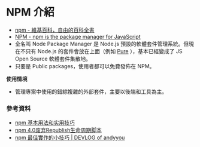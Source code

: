 # NPM 介紹

<!-- 預估時間 1.5 小時 -->

* [npm - 維基百科，自由的百科全書](https://zh.wikipedia.org/wiki/Npm)
* [NPM - npm is the package manager for JavaScript ](https://www.npmjs.com/)
* 全名叫 Node Package Manager 是 Node.js 預設的軟體套件管理系統。但現在不只有 Node.js 的套件會放在上面（例如 [Pure](https://www.npmjs.com/package/purecss) ），基本已經變成了 JS Open Source 軟體套件集散地。
* 只要是 Public packages，使用者都可以免費發佈在 NPM。

**使用情境**

* 管理專案中使用的錯綜複雜的外部套件，主要以後端和工具為主。

<!-- 省略了發佈 npm 的部分，等到上 NodeJS 的時候在教。 -->

### 參考資料

* [npm 基本用法和实用技巧](https://github.com/theicebear/npm-basic-usage)
* [npm 4.0废弃Republish生命周期脚本](http://www.infoq.com/cn/news/2016/11/npmv4-breaking)
* [npm 最佳實作的小技巧 | DEVLOG of andyyou](http://andyyou.github.io/2016/10/04/node-best-practice/)